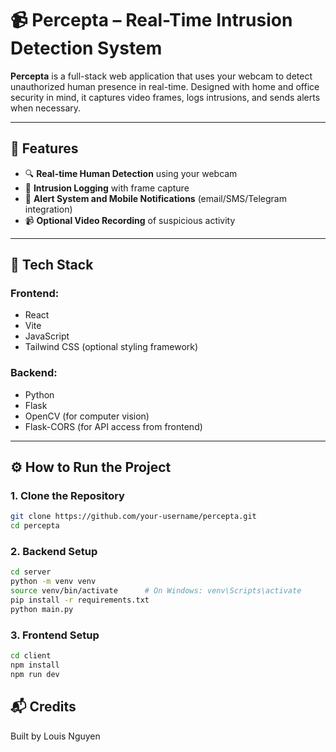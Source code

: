 # 📹 Percepta – Real-Time Intrusion Detection System

**Percepta** is a full-stack web application that uses your webcam to detect unauthorized human presence in real-time. Designed with home and office security in mind, it captures video frames, logs intrusions, and sends alerts when necessary.

---

## 🚀 Features

- 🔍 **Real-time Human Detection** using your webcam
- 🎯 **Intrusion Logging** with frame capture
- 🔔 **Alert System and Mobile Notifications** (email/SMS/Telegram integration)
- 📹 **Optional Video Recording** of suspicious activity

---

## 🧠 Tech Stack

### Frontend:
- React
- Vite
- JavaScript
- Tailwind CSS (optional styling framework)

### Backend:
- Python
- Flask
- OpenCV (for computer vision)
- Flask-CORS (for API access from frontend)

---

## ⚙️ How to Run the Project

### 1. Clone the Repository

```bash
git clone https://github.com/your-username/percepta.git
cd percepta
```

### 2. Backend Setup
```bash
cd server
python -m venv venv
source venv/bin/activate      # On Windows: venv\Scripts\activate
pip install -r requirements.txt
python main.py
```

### 3. Frontend Setup
```bash
cd client
npm install
npm run dev
```

## 📬 Credits
Built by Louis Nguyen
